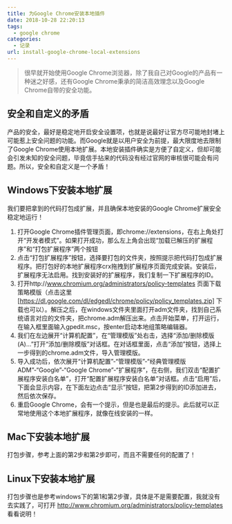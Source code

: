 ```yaml
---
title: 为Google Chrome安装本地插件
date: 2018-10-28 22:20:13
tags: 
  - google chrome
categories:
  - 记录
url: install-google-chrome-local-extensions
---
```


> 很早就开始使用Google Chrome浏览器，除了我自己对Google的产品有一种迷之好感，还有Google Chrome秉承的简洁高效理念以及Google Chrome自带的安全功能。

<!--more-->

## 安全和自定义的矛盾

产品的安全，最好是稳定地开启安全设置项，也就是说最好让官方尽可能地封堵上可能惹上安全问题的功能。而Google就是以用户安全为前提，最大限度地去限制了Google
Chrome使用本地扩展。本地安装插件确实是方便了自定义，但却可能会引发未知的安全问题，毕竟信手拈来的代码没有经过官网的审核很可能会有问题。所以，安全和自定义是一个矛盾！

## Windows下安装本地扩展

我们要把拿到的代码打包成扩展，并且确保本地安装的Google Chrome扩展安全稳定地运行！

 1. 打开Google
    Chrome插件管理页面，即chrome://extensions，在右上角处打开“开发者模式”。如果打开成功，那么左上角会出现“加载已解压的扩展程序”和“打包扩展程序”两个按钮
 2. 点击“打包扩展程序”按钮，选择要打包的文件夹，按照提示把代码打包成扩展程序。把打包好的本地扩展程序crx拖拽到扩展程序页面完成安装。安装后，扩展程序无法启用。找到安装好的扩展程序，我们复制一下扩展程序的ID。
 3. 打开http://www.chromium.org/administrators/policy-templates  页面下载策略模版（点击这里[https://dl.google.com/dl/edgedl/chrome/policy/policy_templates.zip]
    下载也可以）。解压之后，在windows文件夹里面打开adm文件夹，找到自己系统语言对应的文件夹，把chrome.adm解压出来。点击开始菜单，打开运行，在输入框里面输入gpedit.msc，按enter启动本地组策略编辑器。
 4. 我们在左边展开“计算机配置”，在“管理模版”处右击，选择“添加/删除模版(A)…”打开“添加/删除模版”对话框。在对话框里面，点击“添加”按钮，选择上一步得到的chrome.adm文件，导入管理模版。
 5. 导入成功后，依次展开“计算机配置”-“管理模版”-“经典管理模版ADM”-“Google”-“Google
    Chrome”-“扩展程序”，在右侧，我们双击“配置扩展程序安装白名单”，打开“配置扩展程序安装白名单”对话框。点击“启用”后，下面会显示内容，在下面左边点击“显示”按钮，把第2步得到的ID添加进去，然后依次保存。
 6. 重启Google Chrome，会有一个提示，但是也是最后的提示。此后就可以正常地使用这个本地扩展程序，就像在线安装的一样。

## Mac下安装本地扩展

打包步骤，参考上面的第2步和第2步即可，而且不需要任何的配置了！

## Linux下安装本地扩展

打包步骤也是参考windows下的第1和第2步骤，具体是不是需要配置，我就没有去实践了，可打开
http://www.chromium.org/administrators/policy-templates  看看说明！